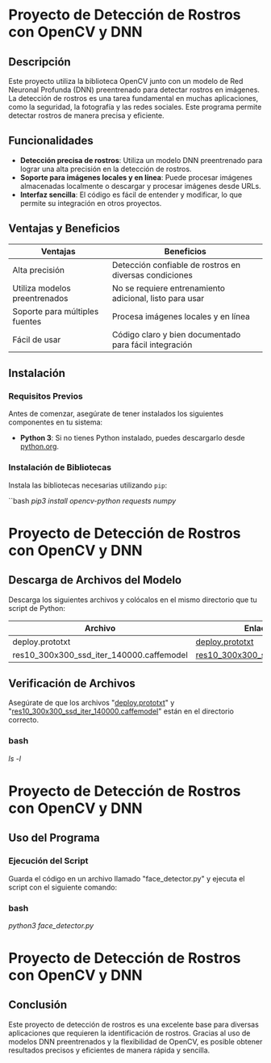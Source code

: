 # Proyecto de Detección de Rostros con OpenCV y DNN

## Descripción

Este proyecto utiliza la biblioteca OpenCV junto con un modelo de Red Neuronal Profunda (DNN) preentrenado para detectar rostros en imágenes. La detección de rostros es una tarea fundamental en muchas aplicaciones, como la seguridad, la fotografía y las redes sociales. Este programa permite detectar rostros de manera precisa y eficiente.

## Funcionalidades

- **Detección precisa de rostros**: Utiliza un modelo DNN preentrenado para lograr una alta precisión en la detección de rostros.
- **Soporte para imágenes locales y en línea**: Puede procesar imágenes almacenadas localmente o descargar y procesar imágenes desde URLs.
- **Interfaz sencilla**: El código es fácil de entender y modificar, lo que permite su integración en otros proyectos.

## Ventajas y Beneficios

| Ventajas                      | Beneficios                                                   |
|-------------------------------|--------------------------------------------------------------|
| Alta precisión                | Detección confiable de rostros en diversas condiciones       |
| Utiliza modelos preentrenados | No se requiere entrenamiento adicional, listo para usar      |
| Soporte para múltiples fuentes| Procesa imágenes locales y en línea                          |
| Fácil de usar                 | Código claro y bien documentado para fácil integración       |

## Instalación

### Requisitos Previos

Antes de comenzar, asegúrate de tener instalados los siguientes componentes en tu sistema:

- **Python 3**: Si no tienes Python instalado, puedes descargarlo desde [python.org](https://www.python.org/downloads/).

### Instalación de Bibliotecas

Instala las bibliotecas necesarias utilizando `pip`:

``bash
*pip3 install opencv-python requests numpy*

# Proyecto de Detección de Rostros con OpenCV y DNN

## Descarga de Archivos del Modelo

Descarga los siguientes archivos y colócalos en el mismo directorio que tu script de Python:

| Archivo                                  | Enlace de Descarga                                                                                   |
|------------------------------------------|------------------------------------------------------------------------------------------------------|
| deploy.prototxt                          | [deploy.prototxt](https://github.com/opencv/opencv/raw/3.4.0/samples/dnn/face_detector/deploy.prototxt)|
| res10_300x300_ssd_iter_140000.caffemodel | [res10_300x300_ssd_iter_140000.caffemodel](https://github.com/opencv/opencv_3rdparty/raw/dnn_samples_face_detector_20170830/res10_300x300_ssd_iter_140000.caffemodel)|

## Verificación de Archivos

Asegúrate de que los archivos "[deploy.prototxt](https://github.com/opencv/opencv/raw/3.4.0/samples/dnn/face_detector/deploy.prototxt)" y "[res10_300x300_ssd_iter_140000.caffemodel](https://github.com/opencv/opencv_3rdparty/raw/dnn_samples_face_detector_20170830/res10_300x300_ssd_iter_140000.caffemodel)" están en el directorio correcto.

### bash
*ls -l*

# Proyecto de Detección de Rostros con OpenCV y DNN

## Uso del Programa

### Ejecución del Script

Guarda el código en un archivo llamado "face_detector.py" y ejecuta el script con el siguiente comando:

### bash
*python3 face_detector.py*

# Proyecto de Detección de Rostros con OpenCV y DNN

## Conclusión

Este proyecto de detección de rostros es una excelente base para diversas aplicaciones que requieren la identificación de rostros. Gracias al uso de modelos DNN preentrenados y la flexibilidad de OpenCV, es posible obtener resultados precisos y eficientes de manera rápida y sencilla.

